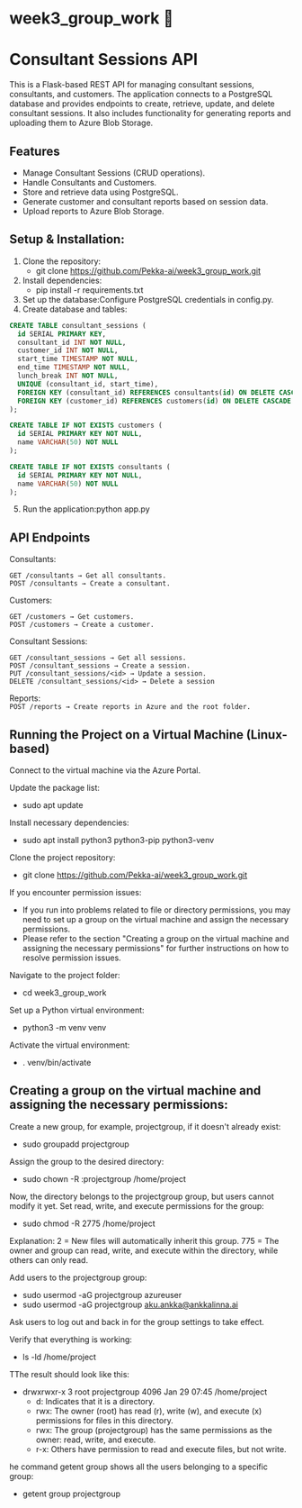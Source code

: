 # week3_group_work 🚀
# Consultant Sessions API
This is a Flask-based REST API for managing consultant sessions, consultants, and customers. The application connects to a PostgreSQL database and provides endpoints to create, retrieve, update, and delete consultant sessions. It also includes functionality for generating reports and uploading them to Azure Blob Storage.

## Features
- Manage Consultant Sessions (CRUD operations).
- Handle Consultants and Customers.
- Store and retrieve data using PostgreSQL.
- Generate customer and consultant reports based on session data.
- Upload reports to Azure Blob Storage.
  
## Setup & Installation: 

1. Clone the repository:
    - git clone https://github.com/Pekka-ai/week3_group_work.git
3. Install dependencies:
    - pip install -r requirements.txt
3. Set up the database:Configure PostgreSQL credentials in config.py.
4. Create database and tables:
```sql
CREATE TABLE consultant_sessions (
  id SERIAL PRIMARY KEY,
  consultant_id INT NOT NULL,
  customer_id INT NOT NULL,
  start_time TIMESTAMP NOT NULL,
  end_time TIMESTAMP NOT NULL,
  lunch_break INT NOT NULL,
  UNIQUE (consultant_id, start_time),
  FOREIGN KEY (consultant_id) REFERENCES consultants(id) ON DELETE CASCADE,
  FOREIGN KEY (customer_id) REFERENCES customers(id) ON DELETE CASCADE
);

CREATE TABLE IF NOT EXISTS customers (
  id SERIAL PRIMARY KEY NOT NULL,
  name VARCHAR(50) NOT NULL
);

CREATE TABLE IF NOT EXISTS consultants (
  id SERIAL PRIMARY KEY NOT NULL,
  name VARCHAR(50) NOT NULL
);
```
5. Run the application:python app.py

## API Endpoints

Consultants:

`GET /consultants → Get all consultants.`  
`POST /consultants → Create a consultant.`

Customers:

`GET /customers → Get customers.`    
`POST /customers → Create a customer.`   

Consultant Sessions:

`GET /consultant_sessions → Get all sessions.`   
`POST /consultant_sessions → Create a session.`   
`PUT /consultant_sessions/<id> → Update a session.`   
`DELETE /consultant_sessions/<id> → Delete a session`   

Reports:    
`POST /reports → Create reports in Azure and the root folder.`
  

## Running the Project on a Virtual Machine (Linux-based)
Connect to the virtual machine via the Azure Portal.

Update the package list:
- sudo apt update
  
Install necessary dependencies:
- sudo apt install python3 python3-pip python3-venv
  
Clone the project repository:
- git clone https://github.com/Pekka-ai/week3_group_work.git

If you encounter permission issues:
  - If you run into problems related to file or directory permissions, you may need to set up a group on the virtual machine and assign the necessary permissions.
  - Please refer to the section "Creating a group on the virtual machine and assigning the necessary permissions" for further instructions on how to resolve permission issues.

Navigate to the project folder:
- cd week3_group_work

Set up a Python virtual environment:
- python3 -m venv venv

Activate the virtual environment:
- . venv/bin/activate

## Creating a group on the virtual machine and assigning the necessary permissions:

Create a new group, for example, projectgroup, if it doesn't already exist:
- sudo groupadd projectgroup

Assign the group to the desired directory:
- sudo chown -R :projectgroup /home/project

Now, the directory belongs to the projectgroup group, but users cannot modify it yet.
Set read, write, and execute permissions for the group:
- sudo chmod -R 2775 /home/project

Explanation:
2 = New files will automatically inherit this group.
775 = The owner and group can read, write, and execute within the directory, while others can only read.

Add users to the projectgroup group:
- sudo usermod -aG projectgroup azureuser
- sudo usermod -aG projectgroup aku.ankka@ankkalinna.ai

Ask users to log out and back in for the group settings to take effect.

Verify that everything is working:
- ls -ld /home/project

TThe result should look like this:
- drwxrwxr-x 3 root projectgroup 4096 Jan 29 07:45 /home/project
  - d: Indicates that it is a directory.
  - rwx: The owner (root) has read (r), write (w), and execute (x) permissions for files in this directory.
  - rwx: The group (projectgroup) has the same permissions as the owner: read, write, and execute.
  - r-x: Others have permission to read and execute files, but not write.

he command getent group shows all the users belonging to a specific group:
- getent group projectgroup
